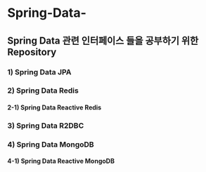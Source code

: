 # Spring-Data-

## Spring Data 관련 인터페이스 들을 공부하기 위한 Repository


### 1) Spring Data JPA

### 2) Spring Data Redis
#### 2-1) Spring Data Reactive Redis

### 3) Spring Data R2DBC

### 4) Spring Data MongoDB
#### 4-1) Spring Data Reactive MongoDB
